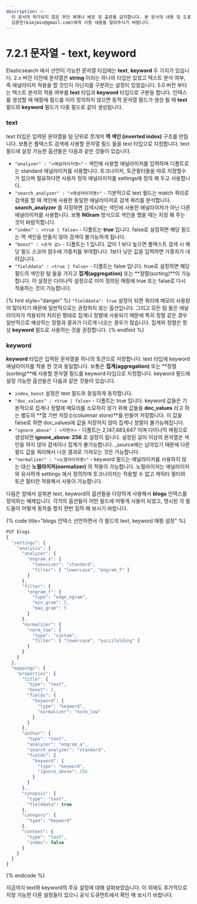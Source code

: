```yaml
---
description: >-
  이 문서의 허가되지 않은 무단 복제나 배포 및 출판을 금지합니다. 본 문서의 내용 및 도표 등을 인용하고자 하는 경우 출처를 명시하고
  김종민(kimjmin@gmail.com)에게 사용 내용을 알려주시기 바랍니다.
---
```


# 7.2.1 문자열 - text, keyword

&#x20; Elasticsearch 에서 선언이 가능한 문자열 타입에는 **text**, **keyword** 두 가지가 있습니다. 2.x 버전 이전에 문자열은 **string** 이라는 하나의 타입만 있었고 텍스트 분석 여부, 즉 애널라이저 적용을 할 것인지 아닌지를 구분하는 설정이 있었습니다. 5.0 버전 부터는 텍스트 분석의 적용 여부를 **text** 타입과 **keyword** 타입으로 구분을 합니다. 인덱스를 생성할 때 매핑에 필드를 미리 정의하지 않으면 동적 문자열 필드가 생성 될 때 **text** 필드와 **keyword** 필드가 다중 필드로 같이 생성됩니다.

### text

&#x20; text 타입은 입력된 문자열을 텀 단위로 쪼개어 **역 색인 (inverted index)** 구조를 만듭니다. 보통은 풀텍스트 검색에 사용할 문자열 필드 들을 text 타입으로 지정합니다. text 필드에 설정 가능한 옵션들은 다음과 같은 것들이 있습니다.

* `"analyzer" : "<애널라이저명>"` - 색인에 사용할 애널라이저를 입력하며 디폴트로는 standard 애널라이저를 사용합니다. 토크나이저, 토큰필터들을 따로 지정할수가 없으며 필요하다면 사용자 정의 애널라이저를 settings에 정의 해 두고 사용합니다.
* `"search_analyzer" : "<애널라이저명>"` - 기본적으로 text 필드는 match 쿼리로 검색을 할 때 색인에 사용한 동일한 애널라이저로 검색 쿼리를 분석합니다. **search\_analyzer** 를 지정하면 검색시에는 색인에 사용한 애널라이저가 아닌 다른 애널라이저를 사용합니다. 보통 **NGram** 방식으로 색인을 했을 때는 지정 해 주는 것이 바람직합니다.
* `"index" : <true | false>` - 디폴트는 **true** 입니다. false로 설정하면 해당 필드는 역 색인을 만들지 않아 검색이 불가능하게 됩니다.
* `"boost" : <숫자 값>` - 디폴트는 1 입니다. 값이 1 보다 높으면 풀텍스트 검색 시 해당 필드 스코어 점수에 가중치를 부여합니다. 1보다 낮은 값을 입력하면 가중치가 내려갑니다.
* `"fielddata" : <true | false>` - 디폴트는 false 입니다. true로 설정하면 해당 필드의 색인된 텀 들을 가지고 **집계(aggregation)** 또는 **정렬(sorting)**이 가능합니다. 이 설정은 다이나믹 설정으로 이미 정의된 매핑에 true 또는 false로 다시 적용하는 것이 가능합니다.

{% hint style="danger" %}
`"fielddata": true` 설정이 되면 쿼리에 메모리 사용량이 많아지기 때문에 일반적으로는 권장하지 않는 옵션입니다. 그리고 모든 텀 들은 애널라이저가 적용되어 처리된 형태로 집계나 정렬에 사용되기 때문에 특히 정렬 같은 경우 일반적으로 예상하는 정렬과 결과가 다르게 나오는 경우가 많습니다. 집계와 정렬은 항상 **keyword** 필드로 사용하는 것을 권장합니다.
{% endhint %}

### keyword

&#x20; **keyword** 타입은 입력된 문자열을 하나의 토큰으로 저장합니다. text 타입에 keyword 애널라이저를 적용 한 것과 동일합니다. 보통은 **집계(aggregation)** 또는 **정렬(sorting)**에 사용할 문자열 필드를 keyword 타입으로 지정합니다. keyword 필드에 설정 가능한 옵션들은 다음과 같은 것들이 있습니다.

* `index`, `boost` 설정은 text 필드와 동일하게 동작합니다.
* `"doc_values" : <true | false>` - 디폴트는 true 입니다. keyword 값들은 기본적으로 집계나 정렬에 메모리를 소모하지 않기 위해 값들을 **doc\_values** 라고 하는 별도의 **열 기반 저장소(columnar store)**를 만들어 저장합니다. 이 값을 false로 하면 doc\_values에 값을 저장하지 않아 집계나 정렬이 불가능해집니다.
* `"ignore_above" : <자연수>` - 디폴트는 2,147,483,647 이며 다이나믹 매핑으로 생성되면 **ignore\_above: 256** 로 설정이 됩니다. 설정된 길이 이상의 문자열은 색인을 하지 않아 검색이나 집계가 불가능합니다. \_source에는 남아있기 때문에 다른 필드 값을 쿼리해서 나온 결과로 가져오는 것은 가능합니다.
* `"normalizer" : "<노멀라이저명>"` - keyword 필드는 애널라이저를 사용하지 않는 대신 **노멀라이저(normalizer)** 의 적용이 가능합니다. 노멀라이저는 애널라이저와 유사하게 settings 에서 정의하며 토크나이저는 적용할 수 없고 캐릭터 필터와 토큰 필터만 적용해서 사용이 가능합니다.

&#x20; 다음은 앞에서 살펴본 text, keyword의 옵션들을 다양하게 사용해서 **blogs** 인덱스를 정의하는 예제입니다. 각각의 옵션들이 어떤 필드에 어떻게 사용이 되었고, 명시된 각 필드들이 어떻게 동작을 할지 한번 짐작 해 보시기 바랍니다.

{% code title="blogs 인덱스 선언하면서 각 필드의 text, keyword 매핑 설정" %}
```javascript
PUT blogs
{
  "settings": {
    "analysis": {
      "analyzer": {
        "engram_a": {
          "tokenizer": "standard",
          "filter": [ "lowercase", "engram_f" ]
        }
      },
      "filter": {
        "engram_f": {
          "type": "edge_ngram",
          "min_gram": 2,
          "max_gram": 5
        }
      },
      "normalizer": {
        "norm_low": {
          "type": "custom",
          "filter": [ "lowercase", "asciifolding" ]
        }
      }
    }
  },
  "mappings": {
    "properties": {
      "title": {
        "type": "text",
        "boost": 2,
        "fields": {
          "keyword": {
            "type": "keyword",
            "normalizer": "norm_low"
          }
        }
      },
      "author": {
        "type": "text",
        "analyzer": "engram_a",
        "search_analyzer": "standard",
        "fields": {
          "keyword": {
            "type": "keyword",
            "ignore_above": 256
          }
        }
      },
      "synopsis": {
        "type": "text",
        "fielddata": true
      },
      "category": {
        "type": "keyword"
      },
      "content": {
        "type": "text",
        "index": false
      }
    }
  }
}
```
{% endcode %}

&#x20; 지금까지 text와 keyword의 주요 설정에 대해 살펴보았습니다. 이 외에도 추가적으로 지정 가능한 다른 설정들이 있으니 공식 도큐먼트에서 확인 해 보시기 바랍니다.
